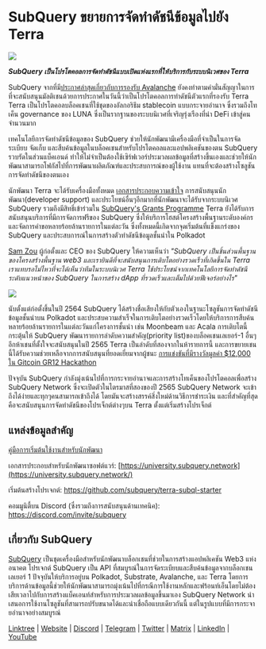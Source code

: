 # SubQuery ขยายการจัดทำดัชนีข้อมูลไปยัง Terra

![](https://miro.medium.com/max/1400/0*RawNxwXFINt3r2th)

***SubQuery เป็นโปรโตคอลการจัดทำดัชนีแบบเปิดแห่งแรกที่ให้บริการกับระบบนิเวศของ Terra***

SubQuery จากที่มี[ประกาศล่าสุดเกี่ยวกับการรองรับ Avalanche](https://subquery.medium.com/subquery-expands-its-data-indexing-solution-to-support-avalanche-53449b6ebc7b) ยังคงทำตามคำมั่นสัญญาในการที่จะสนับสนุนมัลติเชนด้วยการประกาศในวันนี้ว่าเป็นโปรโตคอลการทำดัชนีตัวแรกที่รองรับ Terra Terra เป็นโปรโตคอลบล็อคเชนที่ใช้ชุดของอัลกอริธึม stablecoin แบบกระจายอำนาจ ซึ่งรวมถึงโทเค็น governance ของ LUNA ซึ่งเป็นรากฐานของระบบนิเวศที่เจริญรุ่งเรืองที่นำ DeFi เข้าสู่คนจำนวนมาก

เทคโนโลยีการจัดทำดัชนีข้อมูลของ SubQuery ช่วยให้นักพัฒนามีเครื่องมือที่จำเป็นในการจัดระเบียบ จัดเก็บ และสืบค้นข้อมูลในบล็อคเชนสำหรับโปรโตคอลและแอปพลิเคชันของตน SubQuery รวบรัดในส่วนแบ็คเอนด์ ทำให้ไม่จำเป็นต้องใช้เซิร์ฟเวอร์ประมวลผลข้อมูลที่สร้างขึ้นเองและช่วยให้นักพัฒนาสามารถโฟกัสไปที่การพัฒนาผลิตภัณฑ์และประสบการณ์ของผู้ใช้งาน แทนที่จะต้องสร้างโซลูชันการจัดทำดัชนีของตนเอง

นักพัฒนา Terra จะได้รับเครื่องมือทั้งหมด [เอกสารประกอบความเข้าใจ](https://doc.subquery.network/) การสนับสนุนนักพัฒนา(developer support) และประโยชน์อื่นๆอีกมากที่นักพัฒนาจะได้รับจากระบบนิเวศ SubQuery รวมถึงมีสิทธิ์เข้าร่วมใน [SubQuery's Grants Programme](https://subquery.network/grants) Terra ยังได้รับการสนับสนุนบริการที่มีการจัดการฟรีของ SubQuery ซึ่งให้บริการโฮสต์โครงสร้างพื้นฐานระดับองค์กรและจัดการคำขอหลายร้อยล้านรายการในแต่ละวัน ซึ่งทั้งหมดนี้เกิดจากจุดเริ่มต้นที่แข็งแกร่งของ SubQuery และประสบการณ์ในการสร้างตัวทำดัชนีข้อมูลชั้นนำใน Polkadot

[Sam Zou](https://twitter.com/zoujialiu) ผู้ก่อตั้งและ CEO ของ SubQuery ให้ความเห็นว่า *"SubQuery เป็นชิ้นส่วนพื้นฐานของโครงสร้างพื้นฐาน web3 และเรายินดีที่จะสนับสนุนการเติบโตอย่างรวดเร็วที่เกิดขึ้นใน Terra เราแทบรอไม่ไหวที่จะได้เห็นว่าทีมในระบบนิเวศ Terra ใช้ประโยชน์จากเทคโนโลยีการจัดทำดัชนีระดับแนวหน้าของ SubQuery ในการสร้าง dApp ที่รวดเร็วและเต็มไปด้วยฟีเจอร์อย่างไร"*

![](https://miro.medium.com/max/1400/0*DEsRCNOk0NL15vZU)

นับตั้งแต่ก่อตั้งขึ้นในปี 2564 SubQuery ได้สร้างชื่อเสียงให้กับตัวเองในฐานะโซลูชันการจัดทำดัชนีข้อมูลชั้นนำบน Polkadot และประสบความสำเร็จในการเติบโตอย่างรวดเร็วโดยให้บริการการสืบค้นหลายร้อยล้านรายการในแต่ละวันแก่โครงการชั้นนำ เช่น Moonbeam และ Acala การเติบโตนี้กระตุ้นให้ SubQuery พัฒนารายการลำดับความสำคัญ(priority list)ของบล็อคเชนเลเยอร์-1 อื่นๆอีกห้าเชนที่ตั้งใจจะสนับสนุนในปี 2565 Terra เป็นลำดับที่สองจากในห้ารายการนี้ และการขยายเชนนี้ได้รับความช่วยเหลือจากการสนับสนุนที่ยอดเยี่ยมจากผู้ชนะ [การแข่งขันที่มีรางวัลมูลค่า $12,000 ใน Gitcoin GR12 Hackathon](https://medium.com/@subquery/subquery-celebrates-winners-of-gitcoin-gr-12-hackathon-7486afaeab29)

ปัจจุบัน SubQuery กำลังมุ่งเน้นไปที่การกระจายอำนาจและการสร้างโทเค็นของโปรโตคอลเพื่อสร้าง SubQuery Network ซึ่งจะเปิดตัวในไตรมาสที่สองของปี 2565 SubQuery Network จะเข้าถึงได้ง่ายและทุกๆคนสามารถเข้าถึงได้ โดยมันจะสร้างสรรค์สิ่งใหม่ด้านวิธีการชำระเงิน และที่สำคัญที่สุดคือจะสนับสนุนการจัดทำดัชนีของโปรเจ็กต์ต่างๆบน Terra ตั้งแต่เริ่มสร้างโปรเจ็กต์

## แหล่งข้อมูลสำคัญ

[คู่มือการเริ่มต้นใช้งานสำหรับนักพัฒนา](./20220510-terra-developer-guide.md)

เอกสารประกอบสำหรับนักพัฒนาซอฟต์แวร์: [https://university.subquery.network](https://university.subquery.network/)

เริ่มต้นสร้างโปรเจกต์: https://github.com/subquery/terra-subql-starter

คอมมูนิตี้บน Discord (ซึ่งรวมถึงการสนับสนุนด้านเทคนิค): https://discord.com/invite/subquery

## เกี่ยวกับ SubQuery

[SubQuery](https://subquery.network/) เป็นชุดเครื่องมือสำหรับนักพัฒนาบล็อกเชนที่ช่วยในการสร้างแอปพลิเคชัน Web3 แห่งอนาคต โปรเจกต์ SubQuery เป็น API ที่สมบูรณ์ในการจัดระเบียบและสืบค้นข้อมูลจากบล็อกเชนเลเยอร์ 1 ปัจจุบันให้บริการอยู่บน Polkadot, Substrate, Avalanche, และ Terra โดยการบริการด้านข้อมูลนี้ช่วยให้นักพัฒนาสามารถมุ่งเน้นไปที่กรณีการใช้งานหลักและฟร้อนท์เอ็นโดยไม่ต้องเสียเวลาไปกับการสร้างแบ็คเอนท์สำหรับการประมวลผลข้อมูลขึ้นมาเอง SubQuery Network นำเสนอการใช้งานโซลูชันที่สามารถปรับขนาดได้และน่าเชื่อถือแบบเดียวกันนี้ แต่ในรูปแบบที่มีการกระจายอำนาจอย่างสมบูรณ์

​[Linktree](https://linktr.ee/subquerynetwork) | [Website](https://subquery.network/) | [Discord](https://discord.com/invite/78zg8aBSMG) | [Telegram](https://t.me/subquerynetwork) | [Twitter](https://twitter.com/subquerynetwork) | [Matrix](https://matrix.to/#/#subquery:matrix.org) | [LinkedIn](https://www.linkedin.com/company/subquery) | [YouTube](https://www.youtube.com/channel/UCi1a6NUUjegcLHDFLr7CqLw)
